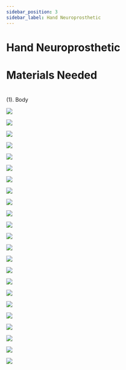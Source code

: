 ```yaml
---
sidebar_position: 3
sidebar_label: Hand Neuroprosthetic
---
```


# Hand Neuroprosthetic #

# Materials Needed #

# 
(1). Body

![](./prosthetic_hand_1.webp)

![](./prosthetic_hand_2.webp)

![](./prosthetic_hand_3.webp)

![](./prosthetic_hand_4.webp)

![](./prosthetic_hand_5.webp)

![](./prosthetic_hand_6.webp)

![](./prosthetic_hand_7.webp)

![](./prosthetic_hand_8.webp)

![](./prosthetic_hand_9.webp)

![](./prosthetic_hand_10.webp)

![](./prosthetic_hand_11.webp)

![](./prosthetic_hand_12.webp)

![](./prosthetic_hand_13.webp)

![](./prosthetic_hand_14.webp)

![](./prosthetic_hand_15.webp)

![](./prosthetic_hand_16.webp)

![](./prosthetic_hand_17.webp)

![](./prosthetic_hand_18.webp)

![](./prosthetic_hand_19.webp)

![](./prosthetic_hand_20.webp)

![](./prosthetic_hand_21.webp)

![](./prosthetic_hand_22.webp)

![](./prosthetic_hand_23b.webp)

